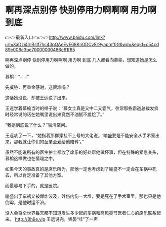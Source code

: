 # 啊再深点别停 快别停用力啊啊啊 用力啊 到底

👉👉最新入口👈👉👉http://www.baidu.com/link?url=XaDzi4lrlBsIf7hc43pQAeEvE68KnODCy8r9yapmf0G&wd=&eqid=c54cd89e006c3be70000000466c61f85

啊再深点别停 快别停用力啊啊啊 用力啊 到底
几人都看向慕榆，想知道她是怎么做的。

慕榆：“……”

先威胁，再重金感谢，这很难吗？

这话她没说，却被王远说了出来。

王远学着慕榆当时的样子说：“慕女士真是又中二又霸气，往常那些霸道总裁发疯时经常说的话在她嘴里说出来竟然不油腻不尴尬了。”

“我姐到底说了什么？”喻清棠问。

王远咳了一下，“她指着那群穿挂不上号的大佬说，‘喻盛要是不能安全从手术室出来，那我就让你们的至亲至爱给他陪葬’。”

虽然不能说所有的医生护士都收了席乐的好处帮他做坏事，但在特殊的紧急关头，慕榆这样做也在情理之中。

如果今天的事故真的是席乐所为，那他一定也考虑到了喻盛不一定会在车祸中死去，所以肯定准备了其他方案。

而最容易下手的，就是医院。

喻盛出了车祸又被爆炸波及，外伤内伤一大堆，要是死在了手术室里，那也只是他倒霉，是他时运不济。

没人会将全世界每天都不知道发生多少起的车祸和高风亮节医者仁心的席乐联系起来。
http://8h9e.vip
王远说完，锦晏“哇”了一声
